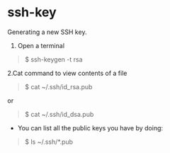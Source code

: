 # ssh-key
Generating a new SSH key.

1. Open a terminal
> $ ssh-keygen -t rsa

2.Cat command  to view contents of a file
> $ cat ~/.ssh/id_rsa.pub 

or

> $ cat ~/.ssh/id_dsa.pub

* You can list all the public keys you have by doing:

> $ ls ~/.ssh/*.pub
